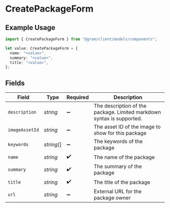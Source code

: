 # CreatePackageForm

## Example Usage

```typescript
import { CreatePackageForm } from "@gram/client/models/components";

let value: CreatePackageForm = {
  name: "<value>",
  summary: "<value>",
  title: "<value>",
};
```

## Fields

| Field                                                                 | Type                                                                  | Required                                                              | Description                                                           |
| --------------------------------------------------------------------- | --------------------------------------------------------------------- | --------------------------------------------------------------------- | --------------------------------------------------------------------- |
| `description`                                                         | *string*                                                              | :heavy_minus_sign:                                                    | The description of the package. Limited markdown syntax is supported. |
| `imageAssetId`                                                        | *string*                                                              | :heavy_minus_sign:                                                    | The asset ID of the image to show for this package                    |
| `keywords`                                                            | *string*[]                                                            | :heavy_minus_sign:                                                    | The keywords of the package                                           |
| `name`                                                                | *string*                                                              | :heavy_check_mark:                                                    | The name of the package                                               |
| `summary`                                                             | *string*                                                              | :heavy_check_mark:                                                    | The summary of the package                                            |
| `title`                                                               | *string*                                                              | :heavy_check_mark:                                                    | The title of the package                                              |
| `url`                                                                 | *string*                                                              | :heavy_minus_sign:                                                    | External URL for the package owner                                    |